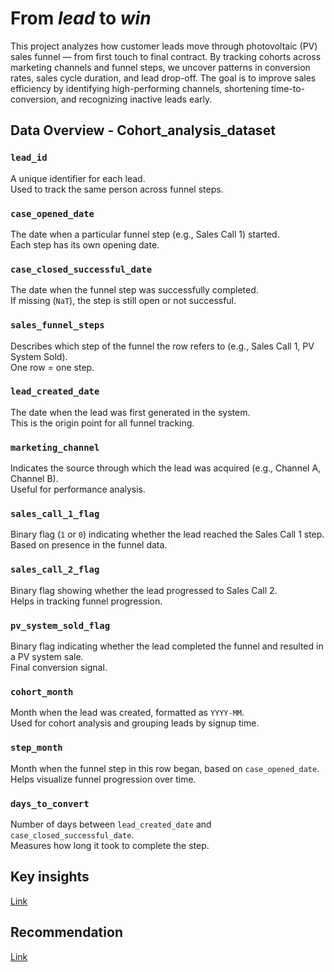 # From *lead* to *win*

This project analyzes how customer leads move through photovoltaic (PV) sales funnel — from first touch to final contract.
By tracking cohorts across marketing channels and funnel steps, we uncover patterns in conversion rates, sales cycle duration, and lead drop-off.
The goal is to improve sales efficiency by identifying high-performing channels, shortening time-to-conversion, and recognizing inactive leads early.

## Data Overview - Cohort_analysis_dataset


### `lead_id`  
A unique identifier for each lead.  
Used to track the same person across funnel steps.


### `case_opened_date`  
The date when a particular funnel step (e.g., Sales Call 1) started.  
Each step has its own opening date.



### `case_closed_successful_date`  
The date when the funnel step was successfully completed.  
If missing (`NaT`), the step is still open or not successful.



### `sales_funnel_steps`  
Describes which step of the funnel the row refers to (e.g., Sales Call 1, PV System Sold).  
One row = one step.



### `lead_created_date`  
The date when the lead was first generated in the system.  
This is the origin point for all funnel tracking.



### `marketing_channel`  
Indicates the source through which the lead was acquired (e.g., Channel A, Channel B).  
Useful for performance analysis.



### `sales_call_1_flag`  
Binary flag (`1` or `0`) indicating whether the lead reached the Sales Call 1 step.  
Based on presence in the funnel data.



### `sales_call_2_flag`  
Binary flag showing whether the lead progressed to Sales Call 2.  
Helps in tracking funnel progression.



### `pv_system_sold_flag`  
Binary flag indicating whether the lead completed the funnel and resulted in a PV system sale.  
Final conversion signal.



### `cohort_month`  
Month when the lead was created, formatted as `YYYY-MM`.  
Used for cohort analysis and grouping leads by signup time.



### `step_month`  
Month when the funnel step in this row began, based on `case_opened_date`.  
Helps visualize funnel progression over time.



### `days_to_convert`  
Number of days between `lead_created_date` and `case_closed_successful_date`.  
Measures how long it took to complete the step.




## Key insights

[Link](https://docs.google.com/presentation/d/e/2PACX-1vQTdbYOX2Oh7YC57AOtuTOBW2BhIsW4p-7r7SeTqEFIbLQ_UCg-vu7iV948FnJ-5GYSKrqJq6Dj5Jhc/pub?start=false&loop=false&delayms=3000)

## Recommendation


[Link](https://docs.google.com/presentation/d/e/2PACX-1vQTdbYOX2Oh7YC57AOtuTOBW2BhIsW4p-7r7SeTqEFIbLQ_UCg-vu7iV948FnJ-5GYSKrqJq6Dj5Jhc/pub?start=false&loop=false&delayms=3000)